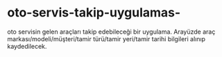 # oto-servis-takip-uygulamas-
oto servisin gelen araçları takip edebileceği bir uygulama. Arayüzde araç markası/modeli/müşteri/tamir türü/tamir yeri/tamir tarihi bilgileri alınıp kaydedilecek.
